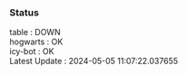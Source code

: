 ### Status


table : DOWN  
hogwarts : OK  
icy-bot : OK  
Latest Update : 2024-05-05 11:07:22.037655
